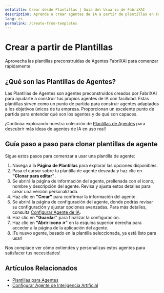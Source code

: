 ```yaml
---
metatitle: Crear desde Plantillas | Guía del Usuario de FabriXAI
description: Aprende a crear agentes de IA a partir de plantillas en FabriXAI con esta guía paso a paso.
lang: es
permalink: /create-from-templates
---
```


# Crear a partir de Plantillas

Aprovecha las plantillas preconstruidas de Agentes FabriXAI para comenzar rápidamente.

## ¿Qué son las Plantillas de Agentes?

Las Plantillas de Agentes son agentes preconstruidos creados por FabriXAI para ayudarte a construir tus propios agentes de IA con facilidad. Estas plantillas sirven como un punto de partida para construir agentes adaptados a los objetivos únicos de tu empresa. Proporcionan un excelente punto de partida para entender qué son los agentes y de qué son capaces.

¡Continúa explorando nuestra colección de [Plantillas de Agentes](/en-us/agent-templates/) para descubrir más ideas de agentes de IA en uso real!

## Guía paso a paso para clonar plantillas de agente

Sigue estos pasos para comenzar a usar una plantilla de agente:

1. Navega a la **Página de Plantillas** para explorar las opciones disponibles.
2. Pasa el cursor sobre tu plantilla de agente deseada y haz clic en **"Clonar para editar"**.
3. Se abrirá la página de información del agente, prellenada con el icono, nombre y descripción del agente. Revisa y ajusta estos detalles para crear una versión personalizada.
4. Haz clic en **"Crear"** para confirmar la información del agente.
5. Se abrirá la página de configuración del agente, donde podrás revisar su configuración y ajustar opciones avanzadas. Para más detalles, consulta [Configurar Agente de IA](/en-us/configure-ai-agent/).
6. Haz clic en **"Guardar"** para finalizar la configuración.
7. Haz clic en **"Abrir icono ↗"** en la esquina superior derecha para acceder a la página de la aplicación del agente.
8. ¡Tu nuevo agente, basado en la plantilla seleccionada, ya está listo para usar!

Nos complace ver cómo extiendes y personalizas estos agentes para satisfacer tus necesidades!

## Artículos Relacionados
- [Plantillas para Agentes](/en-us/agent-templates/)
- [Configurar Agente de Inteligencia Artificial](/en-us/configure-ai-agent/)